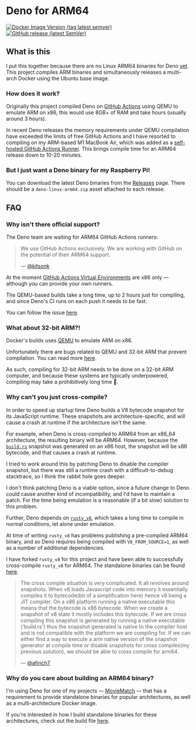 # Deno for ARM64

[![Docker Image Version (tag latest semver)](https://img.shields.io/docker/v/lukechannings/deno/latest?label=Docker%20Image)](https://hub.docker.com/repository/docker/lukechannings/deno)
[![GitHub release (latest SemVer)](https://img.shields.io/github/v/release/lukechannings/docker-deno?label=ARM64%20Binary)](https://github.com/LukeChannings/docker-deno/releases)

## What is this

I put this together because there are no Linux ARM64 binaries for Deno [yet](https://github.com/denoland/deno/issues/1846#issuecomment-725165778).
This project compiles ARM binaries and simultaneously releases a multi-arch Docker using the Ubuntu base image.

### How does it work?

Originally this project compiled Deno on [GitHub Actions](https://github.com/features/actions) using QEMU to emulate ARM on x86, this would use 8GB+ of RAM and take hours (usually around 3 hours).

In recent Deno releases the memory requirements under QEMU compilation have exceeded the limits of free GitHub Actions and I have resorted to compiling on my ARM-based M1 MacBook Air, which was added as a [self-hosted GitHub Actions Runner](https://docs.github.com/en/actions/hosting-your-own-runners/about-self-hosted-runners). This brings compile time for an ARM64 release down to 10-20 minutes.

### But I just want a Deno binary for my Raspberry Pi!

You can download the latest Deno binaries from the [Releases](https://github.com/LukeChannings/docker-deno/releases) page.
There should be a `deno-linux-arm64.zip` asset attached to each release.

## FAQ

### Why isn't there official support?

The Deno team are waiting for ARM64 GitHub Actions runners:

> We use GitHub Actions exclusively. We are working with GitHub on the potential of their ARM64 support.
> 
> &mdash; [@kitsonk](https://github.com/denoland/deno/issues/1846#issuecomment-725209062)

At the moment [GitHub Actions Virtual Environments](https://github.com/actions/virtual-environments) are x86 only &mdash; although you can provide your own runners.

The QEMU-based builds take a long time, up to 2 hours just for compiling, and since Deno's CI runs on each push it needs to be fast.

You can follow the issue [here](https://github.com/denoland/deno/issues/1846).

### What about 32-bit ARM?!

Docker's buildx uses [QEMU](https://en.wikipedia.org/wiki/QEMU) to emulate ARM on x86.

Unfortunately there are bugs related to QEMU and 32-bit ARM that prevent compilation. 
You can read more [here](https://bugs.launchpad.net/qemu/+bug/1805913).

As such, compiling for 32-bit ARM needs to be done on a 32-bit ARM computer,
and because these systems are typically underpowered,
compiling may take a prohibitively long time 😬.

### Why can't you just cross-compile?

In order to speed up startup time Deno builds a V8 bytecode snapshot for its JavaScript runtime.
These snapshots are architecture-specific, and will cause a crash at runtime if the architecture isn't the same.

For example, when Deno is cross-compiled to ARM64 from an x86_64 architecture, the resulting binary will be ARM64.
However, because the [`build.rs`](https://github.com/denoland/deno/blob/master/cli/build.rs#L52) snapshot was generated on an x86 host, the snapshot will be x86 bytecode, and that causes a crash at runtime.

I tried to work around this by patching Deno to disable the compiler snapshot, but there was still a runtime crash with a difficult-to-debug stacktrace, so I think the rabbit hole goes deeper.

I don't think patching Deno is a viable option, since a future change to Deno could cause another kind of incompatibility, and I'd have to maintain a patch. For the time being emulation is a reasonable (if a bit slow) solution to this problem.

Further, Deno depends on [`rusty_v8`](https://github.com/denoland/rusty_v8), which takes a long time to compile in normal conditions, let alone under emulation.

At time of writing `rusty_v8` has problems publishing a pre-compiled ARM64 binary, and so Deno requires being compiled with `V8_FROM_SOURCE=1`, as well as a number of additional dependencies.

I have forked `rusty_v8` for this project and have been able to successfully cross-compile `rusty_v8` for ARM64. The standalone binaries can be found [here](https://github.com/lukechannings/rusty_v8/releases).


> The cross compile situation is very complicated. It all revolves around snapshots. When v8 loads Javascript code into memory it essentially compiles it to bytecode(bit of a simplification here) hence v8 being a JIT compiler. On a x86 platform running a native executable this means that the bytecode is x86 bytecode. When we create a snapshot of v8 state it mostly includes this bytecode. If we are cross compiling this snapshot is generated by running a native executable ('build.rs') thus the snapshot generated is native to the compiler host and is not compatible with the platform we are compiling for. If we can either find a way to execute a arm native version of the snapshot generator at compile time or disable snapshots for cross compiles(my previous solution), we should be able to cross compile for arm64.
> 
> &mdash; [@afinch7](https://github.com/denoland/deno/issues/4862#issuecomment-711110480)

### Why do you care about building an ARM64 binary?

I'm using Deno for one of my projects &mdash; [MovieMatch](https://github.com/LukeChannings/moviematch) &mdash; that has a requirement to provide standalone binaries for popular architectures, as well as a multi-architecture Docker image.

If you're interested in how I build standalone binaries for these architectures, check out the build file [here](https://github.com/LukeChannings/moviematch/blob/main/Justfile#L69).
